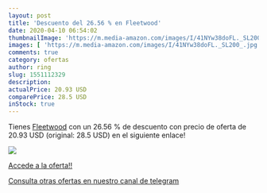 ```yaml
---
layout: post
title: 'Descuento del 26.56 % en Fleetwood'
date: 2020-04-10 06:54:02
thumbnailImage: 'https://m.media-amazon.com/images/I/41NYw38doFL._SL200_.jpg'
images: [ 'https://m.media-amazon.com/images/I/41NYw38doFL._SL200_.jpg' ]
comments: true
category: ofertas
author: ring
slug: 1551112329
description:
actualPrice: 20.93 USD
comparePrice: 28.5 USD
inStock: true
---
```


Tienes [Fleetwood](https://www.amazon.com/dp/1551112329/?tag=redken08-20) con un 26.56 % de descuento con precio de oferta de 20.93 USD (original: 28.5 USD) en el siguiente enlace!

[![](https://m.media-amazon.com/images/I/41NYw38doFL._SL200_.jpg)](https://www.amazon.com/dp/1551112329/?tag=redken08-20)

[Accede a la oferta!!](https://www.amazon.com/dp/1551112329/?tag=redken08-20)

[Consulta otras ofertas en nuestro canal de telegram](https://t.me/s/ofertas25)
